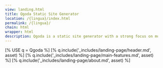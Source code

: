 ```yaml
---
view: landing.html
title: Qgoda Static Site Generator
location: /{lingua}/index.html
permalink: /{lingua}/
chain: html
wrapper: html
description: Qgoda is a static site generator with a strong focus on multi-linguism and flexibility, written in Perl but extensible with JavaScript, Python, Ruby, Java, and more.
---
```

[% USE q = Qgoda %]
[% q.include('_includes/landing-page/header.md', asset) %]
[% q.include('_includes/landing-page/main-features.md', asset) %]
[% q.include('_includes/landing-page/about.md', asset) %]
